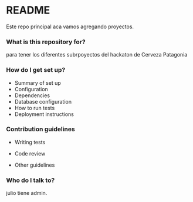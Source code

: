 # README #

Este repo principal aca vamos agregando proyectos.

### What is this repository for? ###

para tener los diferentes subrpoyectos del hackaton de Cerveza Patagonia

### How do I get set up? ###

* Summary of set up
* Configuration
* Dependencies
* Database configuration
* How to run tests
* Deployment instructions

### Contribution guidelines ###

* Writing tests


* Code review


* Other guidelines

### Who do I talk to? ###

julio tiene admin.